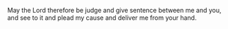 May the Lord therefore be judge and give sentence between me and you, and see to it and plead my cause and deliver me from your hand.

